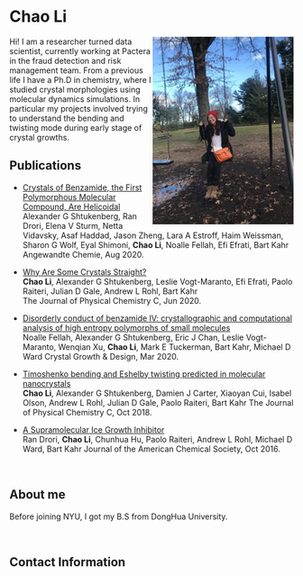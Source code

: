 ---
---

# Chao Li

  <img align="right" src="doc/info/ChaoLi_CentralPark2020.JPG" width="250">

  <!-- <img src="doc/info/ChaoLi_CentralPark2020.JPG" width="200" class="align-right" > -->
  <!-- ![image-title-here](doc/info/ChaoLi_CentralPark2020.JPG){: .align-right width="200"} -->
  
  Hi! I am a researcher turned data scientist, currently working at Pactera in the fraud detection and risk management team. From a previous life I have a Ph.D in chemistry, where I studied crystal morphologies using molecular dynamics simulations. In particular my projects involved trying to understand the bending and twisting mode during early stage of crystal growths.



## Publications

* [Crystals of Benzamide, the First Polymorphous Molecular Compound, Are Helicoidal](https://onlinelibrary.wiley.com/doi/abs/10.1002/ange.202005738)   
  Alexander G Shtukenberg, Ran Drori, Elena V Sturm, Netta Vidavsky, Asaf Haddad, Jason Zheng, Lara A Estroff, Haim Weissman, Sharon G Wolf, Eyal Shimoni, **Chao Li**, Noalle Fellah, Efi Efrati, Bart Kahr  
  Angewandte Chemie, Aug 2020.

*   [Why Are Some Crystals Straight?](https://pubs.acs.org/doi/abs/10.1021/acs.jpcc.0c04258)  
  **Chao Li**, Alexander G Shtukenberg, Leslie Vogt-Maranto, Efi Efrati, Paolo Raiteri, Julian D Gale, Andrew L Rohl, Bart Kahr   
  The Journal of Physical Chemistry C, Jun 2020. 
  
* [Disorderly conduct of benzamide IV: crystallographic and computational analysis of high entropy polymorphs of small molecules](https://pubs.acs.org/doi/abs/10.1021/acs.cgd.0c00096)   
  Noalle Fellah, Alexander G Shtukenberg, Eric J Chan, Leslie Vogt-Maranto, Wenqian Xu, **Chao Li**, Mark E Tuckerman, Bart Kahr, Michael D Ward 
  Crystal Growth & Design, Mar 2020.
  
* [Timoshenko bending and Eshelby twisting predicted in molecular nanocrystals](https://pubs.acs.org/doi/abs/10.1021/acs.jpcc.8b08261)   
  **Chao Li**, Alexander G Shtukenberg, Damien J Carter, Xiaoyan Cui, Isabel Olson, Andrew L Rohl, Julian D Gale, Paolo Raiteri, Bart Kahr 
  The Journal of Physical Chemistry C, Oct 2018. 

* [A Supramolecular Ice Growth Inhibitor](https://pubs.acs.org/doi/abs/10.1021/jacs.6b08267)   
  Ran Drori, **Chao Li**, Chunhua Hu, Paolo Raiteri, Andrew L Rohl, Michael D Ward, Bart Kahr 
  Journal of the American Chemical Society, Oct 2016. 
  
<br>

## About me

Before joining NYU, I got my B.S from DongHua University.

<br>

## Contact Information

<!-- email: chaoli930712 at gmail.com -->
